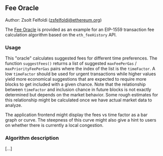 ## Fee Oracle

Author: Zsolt Felfoldi (zsfelfoldi@ethereum.org)

The [Fee Oracle](https://github.com/zsfelfoldi/feehistory/blob/main/js/feeOracle.js) is provided as an example for an EIP-1559 transaction fee calculation algorithm based on the `eth_feeHistory` API.

### Usage

This "oracle" calculates suggested fees for different time preferences. The function `suggestFees()` returns a list of suggested `maxFeePerGas` / `maxPriorityFeePerGas` pairs where the index of the list is the `timeFactor`. A low `timeFactor` should be used for urgent transactions while higher values yield more economical suggestions that are expected to require more blocks to get included with a given chance. Note that the relationship between `timeFactor` and inclusion chance in future blocks is not exactly determined but depends on the market behavior. Some rough estimates for this relationship might be calculated once we have actual market data to analyze.

The application frontend might display the fees vs time factor as a bar graph or curve. The steepness of this curve might also give a hint to users on whether there is currently a local congestion.

### Algorithm description

[...]

